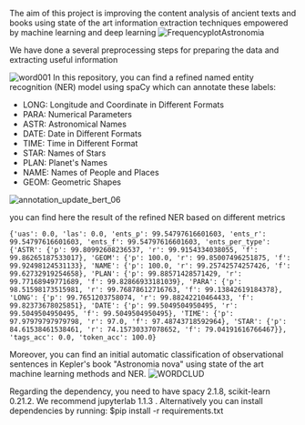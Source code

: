 
The aim of this project is improving the content analysis of ancient texts and books using state of the art information extraction techniques empowered by machine learning and deep learning
![FrequencyplotAstronomia](https://user-images.githubusercontent.com/43270094/66916874-0c97f780-efd1-11e9-8d8f-0ddb1b230ff4.png)

 We have done a  several preprocessing steps for preparing the data and extracting useful information 

![word001](https://user-images.githubusercontent.com/43270094/66849589-fb48df80-ef2b-11e9-8b1f-c4d46225020f.png)
In this repository, you can find a refined named entity recognition (NER) model using spaCy which can annotate these labels:
<ul>
<li>LONG: Longitude and Coordinate in Different Formats</li> 
<li>PARA: Numerical Parameters</li> 
<li>ASTR: Astronomical Names</li> 
<li>DATE: Date in Different Formats </li>
<li>TIME: Time in Different Format </li>
<li>STAR: Names of Stars </li>
<li>PLAN: Planet's Names </li>
<li>NAME: Names of People and Places </li>
 <li>GEOM: Geometric Shapes </li>
</ul>
 
![annotation_update_bert_06](https://user-images.githubusercontent.com/43270094/66849737-4236d500-ef2c-11e9-93bd-9054ec6f95c2.JPG)


you can find here the result of the refined NER based on different metrics
```
{'uas': 0.0, 'las': 0.0, 'ents_p': 99.54797616601603, 'ents_r': 99.54797616601603, 'ents_f': 99.54797616601603, 'ents_per_type': {'ASTR': {'p': 99.80992608236537, 'r': 99.9154334038055, 'f': 99.86265187533017}, 'GEOM': {'p': 100.0, 'r': 99.85007496251875, 'f': 99.92498124531133}, 'NAME': {'p': 100.0, 'r': 99.25742574257426, 'f': 99.62732919254658}, 'PLAN': {'p': 99.88571428571429, 'r': 99.77168949771689, 'f': 99.82866933181039}, 'PARA': {'p': 98.51598173515981, 'r': 99.76878612716763, 'f': 99.13842619184378}, 'LONG': {'p': 99.7651203758074, 'r': 99.88242210464433, 'f': 99.82373678025851}, 'DATE': {'p': 99.5049504950495, 'r': 99.5049504950495, 'f': 99.5049504950495}, 'TIME': {'p': 97.97979797979798, 'r': 97.0, 'f': 97.48743718592964}, 'STAR': {'p': 84.61538461538461, 'r': 74.15730337078652, 'f': 79.04191616766467}}, 'tags_acc': 0.0, 'token_acc': 100.0}
```


Moreover, you can find an initial automatic classification of observational sentences in Kepler's book "Astronomia nova" using state of the art machine learning methods and NER.
![WORDCLUD](https://user-images.githubusercontent.com/43270094/65960891-4d591380-e40a-11e9-8fce-331950f18abe.jpg)


Regarding the dependency, you need to have spacy 2.1.8, scikit-learn 0.21.2. We recommend jupyterlab  1.1.3 . Alternatively you can install 
dependencies by running:
$pip install -r requirements.txt

